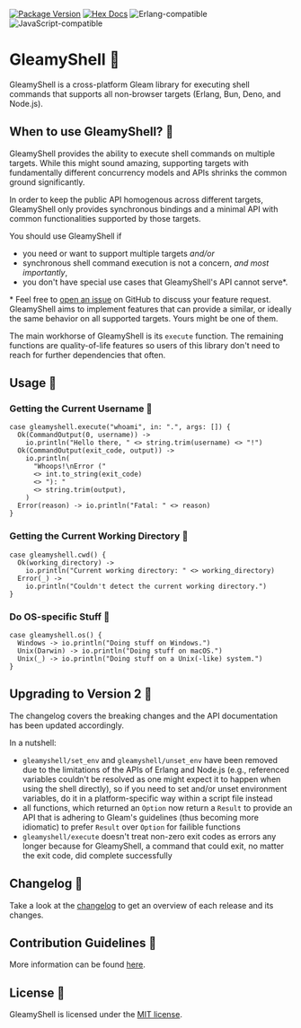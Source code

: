 [![Package Version](https://img.shields.io/hexpm/v/gleamyshell)](https://hex.pm/packages/gleamyshell)
[![Hex Docs](https://img.shields.io/badge/hex-docs-ffaff3)](https://hexdocs.pm/gleamyshell)
![Erlang-compatible](https://img.shields.io/badge/target-erlang-a2003e)
![JavaScript-compatible](https://img.shields.io/badge/target-javascript-f1e05a)

# GleamyShell 🐚

GleamyShell is a cross-platform Gleam library for executing shell commands that supports all non-browser targets
(Erlang, Bun, Deno, and Node.js).

## When to use GleamyShell? 🐚

GleamyShell provides the ability to execute shell commands on multiple targets. While this might sound amazing,
supporting targets with fundamentally different concurrency models and APIs shrinks the common ground significantly.

In order to keep the public API homogenous across different targets, GleamyShell only provides synchronous bindings and
a minimal API with common functionalities supported by those targets.

You should use GleamyShell if

-   you need or want to support multiple targets _and/or_
-   synchronous shell command execution is not a concern, _and most importantly_,
-   you don't have special use cases that GleamyShell's API cannot serve\*.

\* Feel free to [open an issue](https://github.com/patrik-kuehl/gleamyshell/issues) on GitHub to discuss your feature
request. GleamyShell aims to implement features that can provide a similar, or ideally the same behavior on all
supported targets. Yours might be one of them.

The main workhorse of GleamyShell is its `execute` function. The remaining functions are quality-of-life features so
users of this library don't need to reach for further dependencies that often.

## Usage 🐚

### Getting the Current Username 🐚

```gleam
case gleamyshell.execute("whoami", in: ".", args: []) {
  Ok(CommandOutput(0, username)) ->
    io.println("Hello there, " <> string.trim(username) <> "!")
  Ok(CommandOutput(exit_code, output)) ->
    io.println(
      "Whoops!\nError ("
      <> int.to_string(exit_code)
      <> "): "
      <> string.trim(output),
    )
  Error(reason) -> io.println("Fatal: " <> reason)
}
```

### Getting the Current Working Directory 🐚

```gleam
case gleamyshell.cwd() {
  Ok(working_directory) ->
    io.println("Current working directory: " <> working_directory)
  Error(_) ->
    io.println("Couldn't detect the current working directory.")
}
```

### Do OS-specific Stuff 🐚

```gleam
case gleamyshell.os() {
  Windows -> io.println("Doing stuff on Windows.")
  Unix(Darwin) -> io.println("Doing stuff on macOS.")
  Unix(_) -> io.println("Doing stuff on a Unix(-like) system.")
}
```

## Upgrading to Version 2 🐚

The changelog covers the breaking changes and the API documentation has been updated accordingly.

In a nutshell:

-   `gleamyshell/set_env` and `gleamyshell/unset_env` have been removed due to the limitations of the APIs of Erlang and
    Node.js (e.g., referenced variables couldn't be resolved as one might expect it to happen when using the shell
    directly), so if you need to set and/or unset environment variables, do it in a platform-specific way within a
    script file instead
-   all functions, which returned an `Option` now return a `Result` to provide an API that is adhering to Gleam's
    guidelines (thus becoming more idiomatic) to prefer `Result` over `Option` for failible functions
-   `gleamyshell/execute` doesn't treat non-zero exit codes as errors any longer because for GleamyShell, a command that
    could exit, no matter the exit code, did complete successfully

## Changelog 🐚

Take a look at the [changelog](https://github.com/patrik-kuehl/gleamyshell/blob/main/CHANGELOG.md) to get an overview of
each release and its changes.

## Contribution Guidelines 🐚

More information can be found [here](https://github.com/patrik-kuehl/gleamyshell/blob/main/CONTRIBUTING.md).

## License 🐚

GleamyShell is licensed under the [MIT license](https://github.com/patrik-kuehl/gleamyshell/blob/main/LICENSE.md).
